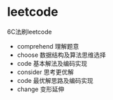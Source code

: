 # leetcode
6C法刷leetcode

- comprehend  理解题意
- choose 数据结构及算法思维选择
- code  基本解法及编码实现
- consider 思考更优解
- code 最优解思路及编码实现
- change 变形延伸
